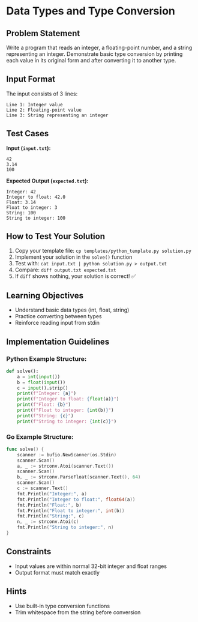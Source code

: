 # Data Types and Type Conversion

## Problem Statement

Write a program that reads an integer, a floating-point number, and a string representing an integer. Demonstrate basic type conversion by printing each value in its original form and after converting it to another type.

## Input Format

The input consists of 3 lines:
```
Line 1: Integer value
Line 2: Floating-point value
Line 3: String representing an integer
```

## Test Cases
**Input (`input.txt`):**
```
42
3.14
100
```
**Expected Output (`expected.txt`):**
```
Integer: 42
Integer to float: 42.0
Float: 3.14
Float to integer: 3
String: 100
String to integer: 100
```

## How to Test Your Solution
1. Copy your template file: `cp templates/python_template.py solution.py`
2. Implement your solution in the `solve()` function
3. Test with: `cat input.txt | python solution.py > output.txt`
4. Compare: `diff output.txt expected.txt`
5. If `diff` shows nothing, your solution is correct! ✅

## Learning Objectives
- Understand basic data types (int, float, string)
- Practice converting between types
- Reinforce reading input from stdin

## Implementation Guidelines
### Python Example Structure:
```python
def solve():
    a = int(input())
    b = float(input())
    c = input().strip()
    print(f"Integer: {a}")
    print(f"Integer to float: {float(a)}")
    print(f"Float: {b}")
    print(f"Float to integer: {int(b)}")
    print(f"String: {c}")
    print(f"String to integer: {int(c)}")
```

### Go Example Structure:
```go
func solve() {
    scanner := bufio.NewScanner(os.Stdin)
    scanner.Scan()
    a, _ := strconv.Atoi(scanner.Text())
    scanner.Scan()
    b, _ := strconv.ParseFloat(scanner.Text(), 64)
    scanner.Scan()
    c := scanner.Text()
    fmt.Println("Integer:", a)
    fmt.Println("Integer to float:", float64(a))
    fmt.Println("Float:", b)
    fmt.Println("Float to integer:", int(b))
    fmt.Println("String:", c)
    n, _ := strconv.Atoi(c)
    fmt.Println("String to integer:", n)
}
```

## Constraints
- Input values are within normal 32-bit integer and float ranges
- Output format must match exactly

## Hints
- Use built-in type conversion functions
- Trim whitespace from the string before conversion
